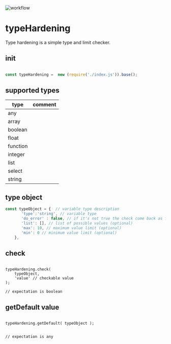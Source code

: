 ![workflow](https://github.com/Soldy/typeHardening/actions/workflows/.github/workflows/node.js.yml/badge.svg?branch=1.0.x)

# typeHardening

Type hardening is a simple type and limit checker.


## init 


```javascript

const typeHardening =  new (require('./index.js')).base();

```
## supported types


   |    type   | comment
   |-----------|-----------
   |     any   | 
   |    array  | 
   |   boolean |
   |    float  | 
   |  function | 
   |  integer  | 
   |    list   | 
   |   select  | 
   |   string  | 

## type object 

```javascript
const typeObject = {  // variable type description
       'type':'string', // variable type
       'do_error' : false, // if it's not true the check come back as false, rather than throw an error.
       'list': [], // list of possible values (optional)
       'max': 10, // maximum value limit (optional)
       'min': 0 // minimum value limit (optional)
    },

```


## check 

```javacript

typeHardening.check( 
    typeObject,
    'value' // checkable value
);

// expectation is boolean

```

## getDefault value 

```javacript

typeHardening.getDefault( typeObject );


// expectation is any

```



